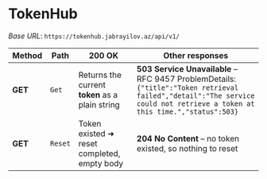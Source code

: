 # TokenHub

*Base URL*: `https://tokenhub.jabrayilov.az/api/v1/`

| Method  | Path    | 200 OK                                          | Other responses                                                                                                                                                             |
| ------- | ------- | ----------------------------------------------- | --------------------------------------------------------------------------------------------------------------------------------------------------------------------------- |
| **GET** | `Get`   | Returns the current **token** as a plain string | **503 Service Unavailable** – RFC 9457 ProblemDetails:<br>`{"title":"Token retrieval failed","detail":"The service could not retrieve a token at this time.","status":503}` |
| **GET** | `Reset` | Token existed ➜ reset completed, empty body     | **204 No Content** – no token existed, so nothing to reset                                                                                                                  |
